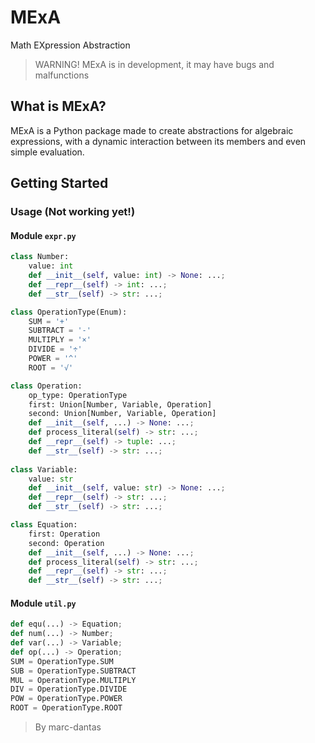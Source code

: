 # MExA
Math EXpression Abstraction

> WARNING! MExA is in development, it may have bugs and malfunctions 

## What is MExA?
MExA is a Python package made
to create abstractions for algebraic
expressions, with a dynamic interaction
between its members and even simple
evaluation.

## Getting Started
### Usage (Not working yet!)
#### Module `expr.py`
```py
class Number:
    value: int
    def __init__(self, value: int) -> None: ...;
    def __repr__(self) -> int: ...;
    def __str__(self) -> str: ...;

class OperationType(Enum):
    SUM = '+'
    SUBTRACT = '-'
    MULTIPLY = '×'
    DIVIDE = '÷'
    POWER = '^'
    ROOT = '√'

class Operation:
    op_type: OperationType
    first: Union[Number, Variable, Operation]
    second: Union[Number, Variable, Operation]
    def __init__(self, ...) -> None: ...;
    def process_literal(self) -> str: ...;
    def __repr__(self) -> tuple: ...;
    def __str__(self) -> str: ...;
    
class Variable:
    value: str
    def __init__(self, value: str) -> None: ...;
    def __repr__(self) -> str: ...;
    def __str__(self) -> str: ...;

class Equation:
    first: Operation
    second: Operation
    def __init__(self, ...) -> None: ...;
    def process_literal(self) -> str: ...;
    def __repr__(self) -> str: ...;
    def __str__(self) -> str: ...;
```
#### Module `util.py`
```py
def equ(...) -> Equation;
def num(...) -> Number;
def var(...) -> Variable;
def op(...) -> Operation;
SUM = OperationType.SUM
SUB = OperationType.SUBTRACT
MUL = OperationType.MULTIPLY
DIV = OperationType.DIVIDE
POW = OperationType.POWER
ROOT = OperationType.ROOT
```

> By marc-dantas